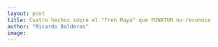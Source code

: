 ```yaml
---
layout: post
title: Cuatro hechos sobre el "Tren Maya" que FONATUR no reconoce
author: "Ricardo Balderas"
image: 
---
```

